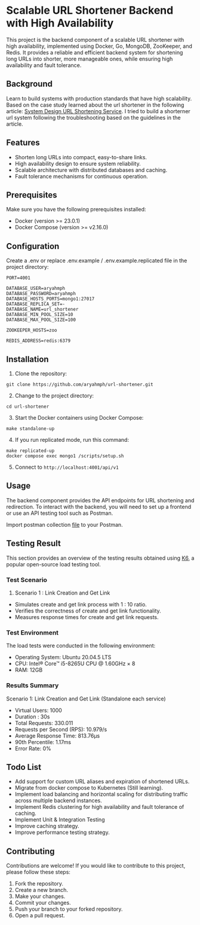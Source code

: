 # Scalable URL Shortener Backend with High Availability

This project is the backend component of a scalable URL shortener with high availability, implemented using Docker, Go,
MongoDB, ZooKeeper, and Redis. It provides a reliable and efficient backend system for shortening long URLs into
shorter, more manageable ones, while ensuring high availability and fault tolerance.

## Background

Learn to build systems with production standards that have high scalability. Based on the case study learned about the
url shortener in the following
article: [System Design URL Shortening Service](https://www.geeksforgeeks.org/system-design-url-shortening-service/). I
tried to build a shorterner url system following the troubleshooting based on the guidelines in the article.

## Features

- Shorten long URLs into compact, easy-to-share links.
- High availability design to ensure system reliability.
- Scalable architecture with distributed databases and caching.
- Fault tolerance mechanisms for continuous operation.

## Prerequisites

Make sure you have the following prerequisites installed:

- Docker (version >= 23.0.1)
- Docker Compose (version >= v2.16.0)

## Configuration

Create a .env or replace .env.example / .env.example.replicated file in the project directory:

```
PORT=4001

DATABASE_USER=aryahmph
DATABASE_PASSWORD=aryahmph
DATABASE_HOSTS_PORTS=mongo1:27017
DATABASE_REPLICA_SET=-
DATABASE_NAME=url_shortener
DATABASE_MIN_POOL_SIZE=10
DATABASE_MAX_POOL_SIZE=100

ZOOKEEPER_HOSTS=zoo

REDIS_ADDRESS=redis:6379
```

## Installation

1. Clone the repository:

```
git clone https://github.com/aryahmph/url-shortener.git
```

2. Change to the project directory:

```
cd url-shortener
```

3. Start the Docker containers using Docker Compose:

```
make standalone-up
```

4. If you run replicated mode, run this command:

```
make replicated-up
docker compose exec mongo1 /scripts/setup.sh
```

5. Connect to `http://localhost:4001/api/v1`

## Usage

The backend component provides the API endpoints for URL shortening and redirection. To interact with the backend, you
will need to set up a frontend or use an API testing tool such as Postman.

Import postman collection [file](URL%20Shortener.postman_collection.json) to your Postman.

## Testing Result

This section provides an overview of the testing results obtained using [K6](https://github.com/grafana/k6), a popular
open-source load testing tool.

### Test Scenario

1. Scenario 1 : Link Creation and Get Link

* Simulates create and get link process with 1 : 10 ratio.
* Verifies the correctness of create and get link functionality.
* Measures response times for create and get link requests.

### Test Environment

The load tests were conducted in the following environment:

- Operating System: Ubuntu 20.04.5 LTS
- CPU: Intel® Core™ i5-8265U CPU @ 1.60GHz × 8
- RAM: 12GB

### Results Summary

Scenario 1: Link Creation and Get Link (Standalone each service)

- Virtual Users: 1000
- Duration : 30s
- Total Requests: 330.011
- Requests per Second (RPS): 10.979/s
- Average Response Time: 813.76µs
- 90th Percentile: 1.17ms
- Error Rate: 0%

## Todo List

- Add support for custom URL aliases and expiration of shortened URLs.
- Migrate from docker compose to Kubernetes (Still learning).
- Implement load balancing and horizontal scaling for distributing traffic across multiple backend instances.
- Implement Redis clustering for high availability and fault tolerance of caching.
- Implement Unit & Integration Testing
- Improve caching strategy.
- Improve performance testing strategy.

## Contributing

Contributions are welcome! If you would like to contribute to this project, please follow these steps:

1. Fork the repository.
2. Create a new branch.
3. Make your changes.
4. Commit your changes.
5. Push your branch to your forked repository.
6. Open a pull request.

